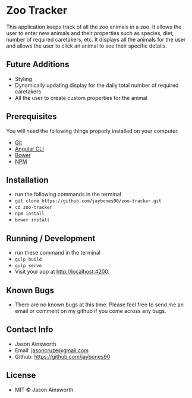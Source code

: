 # Zoo Tracker

This application keeps track of all the zoo animals in a zoo. It allows the user to enter new animals and their properties such as species, diet, number of required caretakers, etc. It displays all the animals for the user and allows the user to click an animal to see their specific details.  

## Future Additions
* Styling
* Dynamically updating display for the daily total number of required caretakers
* All the user to create custom properties for the animal

## Prerequisites

You will need the following things properly installed on your computer.

* [Git](https://git-scm.com/)
* [Angular CLI](https://angularjs.org/)
* [Bower](https://bower.io/)
* [NPM](https://www.npmjs.com/)

## Installation
* run the following commands in the terminal
* `git clone https://github.com/jaybones90/zoo-tracker.git`
* `cd zoo-tracker`
* `npm install`
* `bower install`

## Running / Development
* run these command in the terminal
* `gulp build`
* `gulp serve`
* Visit your app at [http://localhost:4200](http://localhost:4200).

## Known Bugs
* There are no known bugs at this time. Please feel free to send me an email or comment on my github if you come across any bugs.

## Contact Info
* Jason Ainsworth
* Email: jasoncruze@gmail.com
* Github: https://github.com/jaybones90

## License
* MIT © Jason Ainsworth
